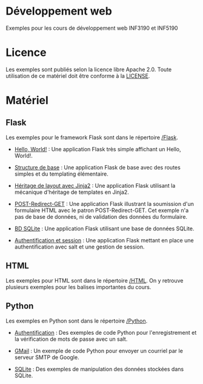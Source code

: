# Développement web

Exemples pour les cours de développement web INF3190 et INF5190

# Licence

Les exemples sont publiés selon la licence libre Apache 2.0. Toute utilisation
de ce matériel doit être conforme à la [LICENSE](LICENSE).

# Matériel

## Flask

Les exemples pour le framework Flask sont dans le répertoire [/Flask](/Flask).

* [Hello, World!](/Flask/hello-world) : Une application Flask très simple
  affichant un Hello, World!.

* [Structure de base](/Flask/structure-base) : Une application Flask de base
  avec des routes simples et du templating élémentaire.

* [Héritage de layout avec Jinja2](/Flask/structure-base-layout-extends) : Une
  application Flask utilisant la mécanique d'héritage de templates en Jinja2.

* [POST-Redirect-GET](/Flask/formulaire) : Une application Flask illustrant la
  soumission d'un formulaire HTML avec le patron POST-Redirect-GET. Cet exemple
  n'a pas de base de données, ni de validation des données du formulaire.

* [BD SQLite](/Flask/db) : Une application Flask utilisant une base de données
  SQLite.

* [Authentification et session](/Flask/authentification) : Une application Flask
  mettant en place une authentification avec salt et une gestion de session.

## HTML

Les exemples pour HTML sont dans le répertoire [/HTML](/HTML). On y retrouve
plusieurs exemples pour les balises importantes du cours.

## Python

Les exemples en Python sont dans le répertoire [/Python](/Python).

* [Authentification](/Python/Authentification) : Des exemples de code Python
  pour l'enregistrement et la vérification de mots de passe avec un salt.

* [GMail](/Python/Gmail) : Un exemple de code Python pour envoyer un courriel
  par le serveur SMTP de Google.

* [SQLite](/Python/SQLite) : Des exemples de manipulation des données stockées
  dans SQLite.
